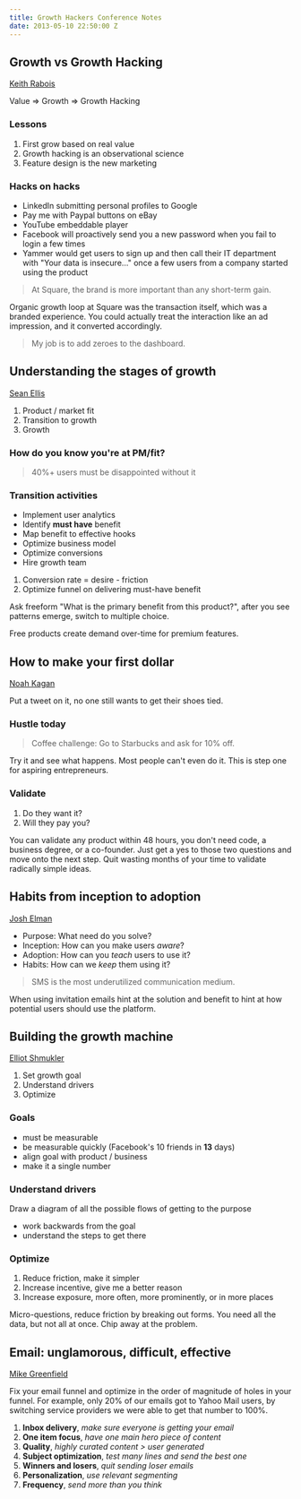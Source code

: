 ```yaml
---
title: Growth Hackers Conference Notes
date: 2013-05-10 22:50:00 Z
---
```


## Growth vs Growth Hacking

[Keith Rabois](https://twitter.com/rabois)

Value => Growth => Growth Hacking

### Lessons

1. First grow based on real value
2. Growth hacking is an observational science
3. Feature design is the new marketing

### Hacks on hacks

* LinkedIn submitting personal profiles to Google
* Pay me with Paypal buttons on eBay
* YouTube embeddable player
* Facebook will proactively send you a new password when you fail to login a few times
* Yammer would get users to sign up and then call their IT department with "Your data is insecure…" once a few users from a company started using the product

> At Square, the brand is more important than any short-term gain.

Organic growth loop at Square was the transaction itself, which was a branded experience. You could actually treat the interaction like an ad impression, and it converted accordingly.

> My job is to add zeroes to the dashboard.

## Understanding the stages of growth

[Sean Ellis](https://twitter.com/seanellis)

1. Product / market fit
2. Transition to growth
3. Growth

### How do you know you're at PM/fit?

> 40%+ users must be disappointed without it

### Transition activities

* Implement user analytics
* Identify **must have** benefit
* Map benefit to effective hooks
* Optimize business model
* Optimize conversions
* Hire growth team

1. Conversion rate = desire - friction
2. Optimize funnel on delivering must-have benefit

Ask freeform "What is the primary benefit from this product?", after you see patterns emerge, switch to multiple choice.

Free products create demand over-time for premium features.

## How to make your first dollar

[Noah Kagan](https://twitter.com/noahkagan)

Put a tweet on it, no one still wants to get their shoes tied.

### Hustle today

> Coffee challenge: Go to Starbucks and ask for 10% off.

Try it and see what happens. Most people can't even do it. This is step one for aspiring entrepreneurs.

### Validate

1. Do they want it?
2. Will they pay you?

You can validate any product within 48 hours, you don't need code, a business degree, or a co-founder. Just get a yes to those two questions and move onto the next step. Quit wasting months of your time to validate radically simple ideas.

## Habits from inception to adoption

[Josh Elman](https://twitter.com/joshelman)

* Purpose: What need do you solve?
* Inception: How can you make users *aware*?
* Adoption: How can you *teach* users to use it?
* Habits: How can we *keep* them using it?

> SMS is the most underutilized communication medium.

When using invitation emails hint at the solution and benefit to hint at how potential users should use the platform.


## Building the growth machine

[Elliot Shmukler](https://www.linkedin.com/in/eshmu)

1. Set growth goal
2. Understand drivers
3. Optimize

### Goals

* must be measurable
* be measurable quickly (Facebook's 10 friends in **13** days)
* align goal with product / business
* make it a single number

### Understand drivers

Draw a diagram of all the possible flows of getting to the purpose

* work backwards from the goal
* understand the steps to get there

### Optimize

1. Reduce friction, make it simpler
2. Increase incentive, give me a better reason
3. Increase exposure, more often, more prominently, or in more places

Micro-questions, reduce friction by breaking out forms. You need all the data, but not all at once. Chip away at the problem.

## Email: unglamorous, difficult, effective

[Mike Greenfield](https://numeratechoir.com/)

Fix your email funnel and optimize in the order of magnitude of holes in your funnel. For example, only 20% of our emails got to Yahoo Mail users, by switching service providers we were able to get that number to 100%.

1. **Inbox delivery**, *make sure everyone is getting your email*
2. **One item focus**, *have one main hero piece of content*
3. **Quality**, *highly curated content > user generated*
4. **Subject optimization**, *test many lines and send the best one*
5. **Winners and losers**, *quit sending loser emails*
6. **Personalization**, *use relevant segmenting*
7. **Frequency**, *send more than you think*
